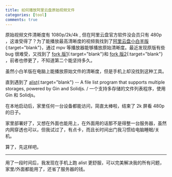 ```yaml
---
title: 如何播放阿里云盘原始视频文件
categories: [tool]
comments: true
---
```


原始视频文件清晰度有 1080p/2k/4k , 但在阿里云盘官方软件没会员只有 480p ，这谁受得了？为了能播放最高清晰度的视频我找到了[阿里云盘小白羊版](https://github.com/liupan1890/aliyunpan){:target="blank"}，通过 mpv 等播放器能够播放原始清晰度。最近发现原版有些 bug 很难受，又找到了 [fork 版1](https://github.com/odomu/aliyunpan){:target="blank"}和 [fork 版2](https://github.com/gaozhangmin/aliyunpan){:target="blank"} ，前者也停更了，不知道第二个能坚持多久。

虽然小白羊版在电脑上能播放原始文件的清晰度，但是手机上却没找到这种工具。

直到遇到了 [alist](https://github.com/alist-org/alist){:target="blank"} -- A file list program that supports multiple storages, powered by Gin and Solidjs. / 一个支持多存储的文件列表程序，使用 Gin 和 Solidjs。

在本地启动后，家里任何一台设备都能访问，简直太棒啦，结束了 2k 屏看 480p 的日子。

家里部署好了，又想在外面也能用上，在外面用的话那不是得整一台服务器，虽然内网穿透也可以，但我试过了，有点卡，而且长时间出门我习惯给电脑睡眠/关机。

算了，先这样吧。

------

用了一段时间后，我发现在手机上跑 alist 更舒服，可以完美解决我的所有问题，家里/外面都能用了，还省了服务器的钱。
